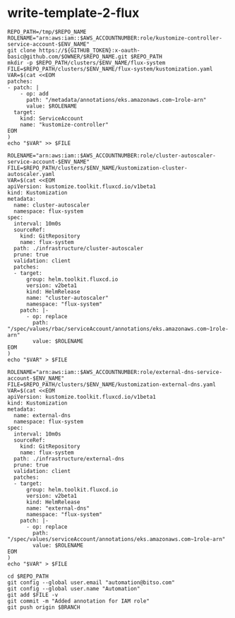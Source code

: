 # write-template-2-flux

    REPO_PATH=/tmp/$REPO_NAME
    ROLENAME="arn:aws:iam::$AWS_ACCOUNTNUMBER:role/kustomize-controller-service-account-$ENV_NAME"
    git clone https://${GITHUB_TOKEN}:x-oauth-basic@github.com/$OWNER/$REPO_NAME.git $REPO_PATH
    mkdir -p $REPO_PATH/clusters/$ENV_NAME/flux-system
    FILE=$REPO_PATH/clusters/$ENV_NAME/flux-system/kustomization.yaml
    VAR=$(cat <<EOM
    patches:
    - patch: |
        - op: add
          path: "/metadata/annotations/eks.amazonaws.com~1role-arn"
          value: $ROLENAME
      target:
        kind: ServiceAccount
        name: "kustomize-controller"
    EOM
    )
    echo "$VAR" >> $FILE

    ROLENAME="arn:aws:iam::$AWS_ACCOUNTNUMBER:role/cluster-autoscaler-service-account-$ENV_NAME"
    FILE=$REPO_PATH/clusters/$ENV_NAME/kustomization-cluster-autoscaler.yaml
    VAR=$(cat <<EOM
    apiVersion: kustomize.toolkit.fluxcd.io/v1beta1
    kind: Kustomization
    metadata:
      name: cluster-autoscaler
      namespace: flux-system
    spec:
      interval: 10m0s
      sourceRef:
        kind: GitRepository
        name: flux-system
      path: ./infrastructure/cluster-autoscaler
      prune: true
      validation: client
      patches:
      - target:
          group: helm.toolkit.fluxcd.io
          version: v2beta1
          kind: HelmRelease
          name: "cluster-autoscaler"
          namespace: "flux-system"
        patch: |-
          - op: replace
            path: "/spec/values/rbac/serviceAccount/annotations/eks.amazonaws.com~1role-arn"
            value: $ROLENAME
    EOM
    )
    echo "$VAR" > $FILE

    ROLENAME="arn:aws:iam::$AWS_ACCOUNTNUMBER:role/external-dns-service-account-$ENV_NAME"
    FILE=$REPO_PATH/clusters/$ENV_NAME/kustomization-external-dns.yaml
    VAR=$(cat <<EOM
    apiVersion: kustomize.toolkit.fluxcd.io/v1beta1
    kind: Kustomization
    metadata:
      name: external-dns
      namespace: flux-system
    spec:
      interval: 10m0s
      sourceRef:
        kind: GitRepository
        name: flux-system
      path: ./infrastructure/external-dns
      prune: true
      validation: client
      patches:
      - target:
          group: helm.toolkit.fluxcd.io
          version: v2beta1
          kind: HelmRelease
          name: "external-dns"
          namespace: "flux-system"
        patch: |-
          - op: replace
            path: "/spec/values/serviceAccount/annotations/eks.amazonaws.com~1role-arn"
            value: $ROLENAME
    EOM
    )
    echo "$VAR" > $FILE

    cd $REPO_PATH
    git config --global user.email "automation@bitso.com"
    git config --global user.name "Automation"
    git add $FILE -v
    git commit -m "Added annotation for IAM role"
    git push origin $BRANCH
